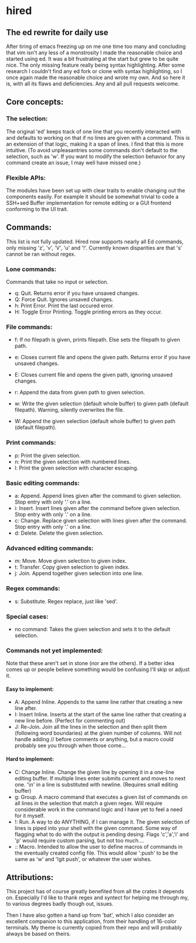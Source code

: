 # hired
## The ed rewrite for daily use

After tiring of emacs freezing up on me one time too many and concluding that vim isn't any less of a monstrosity I made the reasonable choice and started using ed.
It was a bit frustrating at the start but grew to be quite nice. The only missing feature really being syntax highlighting. After some research I couldn't find any ed fork or clone with syntax highlighting, so I once again made the reasonable choice and wrote my own.
And so here it is, with all its flaws and deficiencies. Any and all pull requests welcome.

## Core concepts:
### The selection:
The original 'ed' keeps track of one line that you recently interacted with and defaults to working on that if no lines are given with a command. This is an extension of that logic, making it a span of lines. I find that this is more intuitive.
(To avoid unpleasantries some commands don't default to the selection, such as 'w'. If you want to modify the selection behavior for any command create an issue, I may well have missed one.)

### Flexible APIs:
The modules have been set up with clear traits to enable changing out the components easily. For example it should be somewhat trivial to code a SSH+sed Buffer implementation for remote editing or a GUI frontend conforming to the UI trait.

## Commands:
This list is not fully updated. Hired now supports nearly all Ed commands, only missing 'z', 'v', 'V', 'u' and '!'. Currently known disparities are that 's' cannot be ran without regex.
 
### Lone commands:
Commands that take no input or selection.
- q: Quit. Returns error if you have unsaved changes.
- Q: Force Quit. Ignores unsaved changes.
- h: Print Error. Print the last occured error.
- H: Toggle Error Printing. Toggle printing errors as they occur.

### File commands:
- f: If no filepath is given, prints filepath. Else sets the filepath to given path.
- e: Closes current file and opens the given path. Returns error if you have unsaved changes.
- E: Closes current file and opens the given path, ignoring unsaved changes.
- r: Append the data from given path to given selection.

- w: Write the given selection (default whole buffer) to given path (default filepath). Warning, silently overwrites the file.
- W: Append the given selection (default whole buffer) to given path (default filepath).

### Print commands:
- p: Print the given selection.
- n: Print the given selection with numbered lines.
- l: Print the given selection with character escaping. 

### Basic editing commands:
- a: Append. Append lines given after the command to given selection. Stop entry with only '.' on a line.
- i: Insert. Insert lines given after the command before given selection. Stop entry with only '.' on a line.
- c: Change. Replace given selection with lines given after the command. Stop entry with only '.' on a line.
- d: Delete. Delete the given selection.

### Advanced editing commands:
- m: Move. Move given selection to given index.
- t: Transfer. Copy given selection to given index.
- j: Join. Append together given selection into one line.

### Regex commands:
- s: Substitute. Regex replace, just like 'sed'.

### Special cases:
- no command: Takes the given selection and sets it to the default selection.

### Commands not yet implemented:
Note that these aren't set in stone (nor are the others). If a better idea comes up or people believe something would be confusing I'll skip or adjust it.

#### Easy to implement:
- A: Append Inline. Appends to the same line rather that creating a new line after.
- I: Insert Inline. Inserts at the start of the same line rather that creating a new line before. (Perfect for commenting out)
- J: Re-Join. Join all the lines in the selection and then split them (following word boundaries) at the given number of columns. Will not handle adding // before comments or anything, but a macro could probably see you through when those come...

#### Hard to implement:
- C: Change Inline. Change the given line by opening it in a one-line editing buffer. If multiple lines enter submits current and moves to next one. '\n' in a line is substituted with newline. (Requires small editing buffer)
- g: Group. A macro command that executes a given list of commands on all lines in the selection that match a given regex. Will require considerable work in the command logic and I have yet to feel a need for it myself.
- !: Run. A way to do ANYTHING, if I can manage it. The given selection of lines is piped into your shell with the given command. Some way of flagging what to do with the output is pending desing. Flags 'c','a','i' and 'p' would require custom parsing, but not too much....
- :: Macro. Intended to allow the user to define macros of commands in the eventually created config file. This would allow ':push' to be the same as 'w' and '!git push', or whatever the user wishes.

## Attributions:
This project has of course greatly benefited from all the crates it depends on. Especially I'd like to thank regex and syntect for helping me through my, to various degrees badly though out, issues.

Then I have also gotten a hand up from 'bat', which I also consider an excellent companion to this application, from their handling of 16-color terminals. My theme is currently copied from their repo and will probably always be based on theirs.
